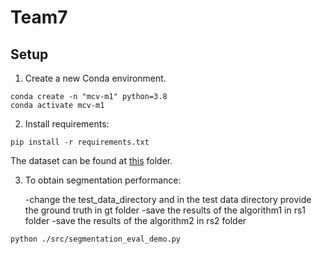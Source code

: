 # Team7
## Setup 
1. Create a new Conda environment.
```
conda create -n "mcv-m1" python=3.8
conda activate mcv-m1
```
2. Install requirements:
```
pip install -r requirements.txt
```
The dataset can be found at [this](https://drive.google.com/drive/folders/1wKJYx0Dc8KpFrFfejYnSOd1nVqs2ss7z?usp=sharing) folder.

3. To obtain segmentation performance:

    -change the test_data_directory and in the test data directory provide the ground truth in gt folder
    -save the results of the algorithm1 in rs1 folder
    -save the results of the algorithm2 in rs2 folder
  
```
python ./src/segmentation_eval_demo.py
```
